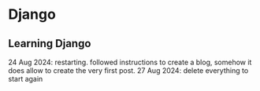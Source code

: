 # Django
## Learning Django
24 Aug 2024: restarting. followed instructions to create a blog, somehow it does allow to create the very first post.
27 Aug 2024: delete everything to start again

